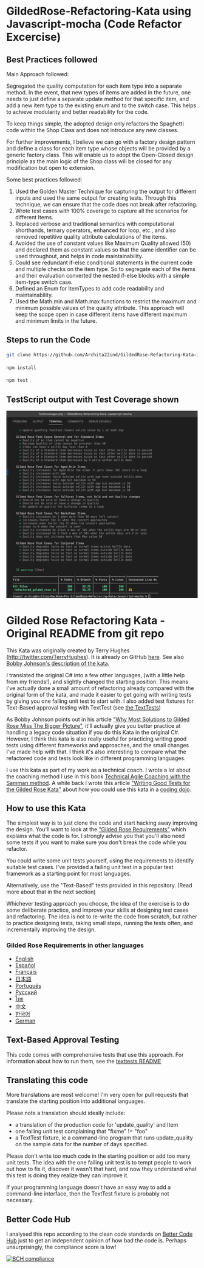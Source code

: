 # GildedRose-Refactoring-Kata using Javascript-mocha (Code Refactor Excercise)

## Best Practices followed

Main Approach followed:

Segregated the quality computation for each item type into a separate method. In the event, that new types of items are added in the future, one needs to just define a separate update method for that specific item, and add a new item type to the existing enum and to the switch case. This helps to achieve modularity and better readability for the code.

To keep things simple, the adopted design only refactors the Spaghetti code within the Shop Class and does not introduce any new classes.

For further improvements, I believe we can go with a factory design pattern and define a class for each item type whose objects will be provided by a generic factory class. This will enable us to adopt the Open-Closed design principle as the main logic of the Shop class will be closed for any modification but open to extension.

Some best practices followed:

1. Used the Golden Master Technique for capturing the output for different inputs and used the same output for creating tests. Through this technique, we can ensure that the code does not break after refactoring.
2. Wrote test cases with 100% coverage to capture all the scenarios for different Items.
3. Replaced verbose and traditional semantics with computational shorthands, ternary operators, enhanced for loop, etc., and also removed repetitive quality attribute calculations of the items.
4. Avoided the use of constant values like Maximum Quality allowed (50) and declared them as constant values so that the same identifier can be used throughout, and helps in code maintainability.
5. Could see redundant if-else conditional statements in the current code and multiple checks on the item type. So to segregate each of the items and their evaluation converted the nested if-else blocks with a simple item-type switch case.
6. Defined an Enum for ItemTypes to add code readability and maintainability.
7. Used the Math.min and Math.max functions to restrict the maximum and minimum possible values of the quality attribute. This approach will keep the scope open in case different items have different maximum and minimum limits in the future.

## Steps to run the Code

```sh
git clone https://github.com/Archita22ind/GildedRose-Refactoring-Kata-Javascript-mocha.git

npm install

npm test
```

## TestScript output with Test Coverage shown

<img src="https://github.com/Archita22ind/GildedRose-Refactoring-Kata-Javascript-mocha/blob/main/TestCoverage.png" >

# Gilded Rose Refactoring Kata -Original README from git repo

This Kata was originally created by Terry Hughes (http://twitter.com/TerryHughes). It is already on GitHub [here](https://github.com/NotMyself/GildedRose). See also [Bobby Johnson's description of the kata](http://iamnotmyself.com/2011/02/13/refactor-this-the-gilded-rose-kata/).

I translated the original C# into a few other languages, (with a little help from my friends!), and slightly changed the starting position. This means I've actually done a small amount of refactoring already compared with the original form of the kata, and made it easier to get going with writing tests by giving you one failing unit test to start with. I also added test fixtures for Text-Based approval testing with TextTest (see [the TextTests](https://github.com/emilybache/GildedRose-Refactoring-Kata/tree/master/texttests))

As Bobby Johnson points out in his article ["Why Most Solutions to Gilded Rose Miss The Bigger Picture"](https://iamnotmyself.com/why-most-solutions-to-gilded-rose-miss-the-bigger-picture/), it'll actually give you
better practice at handling a legacy code situation if you do this Kata in the original C#. However, I think this kata
is also really useful for practicing writing good tests using different frameworks and approaches, and the small changes I've made help with that. I think it's also interesting to compare what the refactored code and tests look like in different programming languages.

I use this kata as part of my work as a technical coach. I wrote a lot about the coaching method I use in this book [Technical Agile Coaching with the Samman method](https://leanpub.com/techagilecoach). A while back I wrote this article ["Writing Good Tests for the Gilded Rose Kata"](http://coding-is-like-cooking.info/2013/03/writing-good-tests-for-the-gilded-rose-kata/) about how you could use this kata in a [coding dojo](https://leanpub.com/codingdojohandbook).

## How to use this Kata

The simplest way is to just clone the code and start hacking away improving the design. You'll want to look at the ["Gilded Rose Requirements"](https://github.com/emilybache/GildedRose-Refactoring-Kata/tree/master/GildedRoseRequirements.txt) which explains what the code is for. I strongly advise you that you'll also need some tests if you want to make sure you don't break the code while you refactor.

You could write some unit tests yourself, using the requirements to identify suitable test cases. I've provided a failing unit test in a popular test framework as a starting point for most languages.

Alternatively, use the "Text-Based" tests provided in this repository. (Read more about that in the next section)

Whichever testing approach you choose, the idea of the exercise is to do some deliberate practice, and improve your skills at designing test cases and refactoring. The idea is not to re-write the code from scratch, but rather to practice designing tests, taking small steps, running the tests often, and incrementally improving the design.

### Gilded Rose Requirements in other languages

- [English](GildedRoseRequirements.txt)
- [Español](GildedRoseRequirements_es.md)
- [Français](GildedRoseRequirements_fr.md)
- [日本語](GildedRoseRequirements_jp.md)
- [Português](GildedRoseRequirements_pt-BR.md)
- [Русский](GildedRoseRequirements_ru.txt)
- [ไทย](GildedRoseRequirements_th.md)
- [中文](GildedRoseRequirements_zh.txt)
- [한국어](GildedRoseRequirements_kr.md)
- [German](GildedRoseRequirements_de.md)

## Text-Based Approval Testing

This code comes with comprehensive tests that use this approach. For information about how to run them, see the [texttests README](https://github.com/emilybache/GildedRose-Refactoring-Kata/tree/master/texttests)

## Translating this code

More translations are most welcome! I'm very open for pull requests that translate the starting position into additional languages.

Please note a translation should ideally include:

- a translation of the production code for 'update_quality' and Item
- one failing unit test complaining that "fixme" != "foo"
- a TextTest fixture, ie a command-line program that runs update_quality on the sample data for the number of days specified.

Please don't write too much code in the starting position or add too many unit tests. The idea with the one failing unit test is to tempt people to work out how to fix it, discover it wasn't that hard, and now they understand what this test is doing they realize they can improve it.

If your programming language doesn't have an easy way to add a command-line interface, then the TextTest fixture is probably not necessary.

## Better Code Hub

I analysed this repo according to the clean code standards on [Better Code Hub](https://bettercodehub.com) just to get an independent opinion of how bad the code is. Perhaps unsurprisingly, the compliance score is low!

[![BCH compliance](https://bettercodehub.com/edge/badge/emilybache/GildedRose-Refactoring-Kata?branch=master)](https://bettercodehub.com/)
